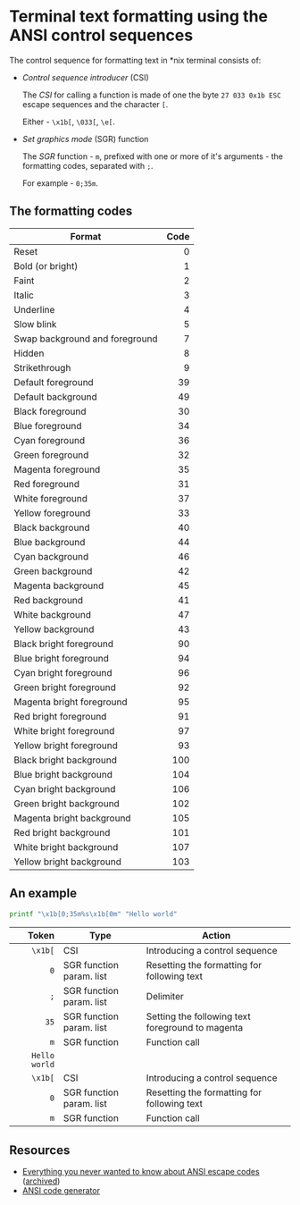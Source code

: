 # Terminal text formatting using the ANSI control sequences

The control sequence for formatting text in \*nix terminal consists of:

- _Control sequence introducer_ (CSI)

    The _CSI_ for calling a function is made of one the byte `27 033 0x1b ESC` escape sequences and the
    character `[`.

    Either - `\x1b[`, `\033[`, `\e[`.

- _Set graphics mode_ (SGR) function

    The _SGR_ function - `m`, prefixed with one or more of it's arguments - the formatting codes, separated with `;`.

    For example - `0;35m`.

## The formatting codes

| Format                         | Code |
| ------------------------------ | ---: |
| Reset                          |    0 |
| Bold (or bright)               |    1 |
| Faint                          |    2 |
| Italic                         |    3 |
| Underline                      |    4 |
| Slow blink                     |    5 |
| Swap background and foreground |    7 |
| Hidden                         |    8 |
| Strikethrough                  |    9 |
| Default foreground             |   39 |
| Default background             |   49 |
| Black foreground               |   30 |
| Blue foreground                |   34 |
| Cyan foreground                |   36 |
| Green foreground               |   32 |
| Magenta foreground             |   35 |
| Red foreground                 |   31 |
| White foreground               |   37 |
| Yellow foreground              |   33 |
| Black background               |   40 |
| Blue background                |   44 |
| Cyan background                |   46 |
| Green background               |   42 |
| Magenta background             |   45 |
| Red background                 |   41 |
| White background               |   47 |
| Yellow background              |   43 |
| Black bright foreground        |   90 |
| Blue bright foreground         |   94 |
| Cyan bright foreground         |   96 |
| Green bright foreground        |   92 |
| Magenta bright foreground      |   95 |
| Red bright foreground          |   91 |
| White bright foreground        |   97 |
| Yellow bright foreground       |   93 |
| Black bright background        |  100 |
| Blue bright background         |  104 |
| Cyan bright background         |  106 |
| Green bright background        |  102 |
| Magenta bright background      |  105 |
| Red bright background          |  101 |
| White bright background        |  107 |
| Yellow bright background       |  103 |

## An example

```sh
printf "\x1b[0;35m%s\x1b[0m" "Hello world"
```

|         Token | Type                     | Action                                           |
| ------------: | ------------------------ | ------------------------------------------------ |
|       `\x1b[` | CSI                      | Introducing a control sequence                   |
|           `0` | SGR function param. list | Resetting the formatting for following text      |
|           `;` | SGR function param. list | Delimiter                                        |
|          `35` | SGR function param. list | Setting the following text foreground to magenta |
|           `m` | SGR function             | Function call                                    |
| `Hello world` |                          |                                                  |
|       `\x1b[` | CSI                      | Introducing a control sequence                   |
|           `0` | SGR function param. list | Resetting the formatting for following text      |
|           `m` | SGR function             | Function call                                    |

## Resources

- [Everything you never wanted to know about ANSI escape codes](https://notes.burke.libbey.me/ansi-escape-codes/)
  ([archived](https://archive.is/20210203094825/https://notes.burke.libbey.me/ansi-escape-codes/))
- [ANSI code generator](https://ansi.gabebanks.net/)
